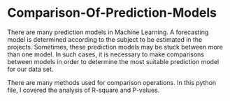 # Comparison-Of-Prediction-Models

There are many prediction models in Machine Learning. A forecasting model is determined according to the subject to be estimated in the projects. Sometimes, these prediction models may be stuck between more than one model. In such cases, it is necessary to make comparisons between models in order to determine the most suitable prediction model for our data set.

There are many methods used for comparison operations. In this python file, I covered the analysis of R-square and P-values.
